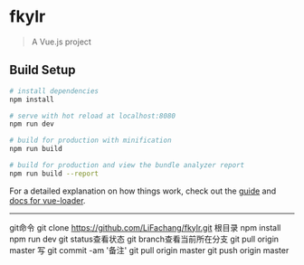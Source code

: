 # fkylr

> A Vue.js project

## Build Setup

``` bash
# install dependencies
npm install

# serve with hot reload at localhost:8080
npm run dev

# build for production with minification
npm run build

# build for production and view the bundle analyzer report
npm run build --report
```

For a detailed explanation on how things work, check out the [guide](http://vuejs-templates.github.io/webpack/) and [docs for vue-loader](http://vuejs.github.io/vue-loader).

*******************************************************************
git命令
git clone https://github.com/LiFachang/fkylr.git
根目录
npm install
npm run dev
git status查看状态
git branch查看当前所在分支
git pull origin master
写
git commit -am '备注'
git pull origin master
git push origin master
